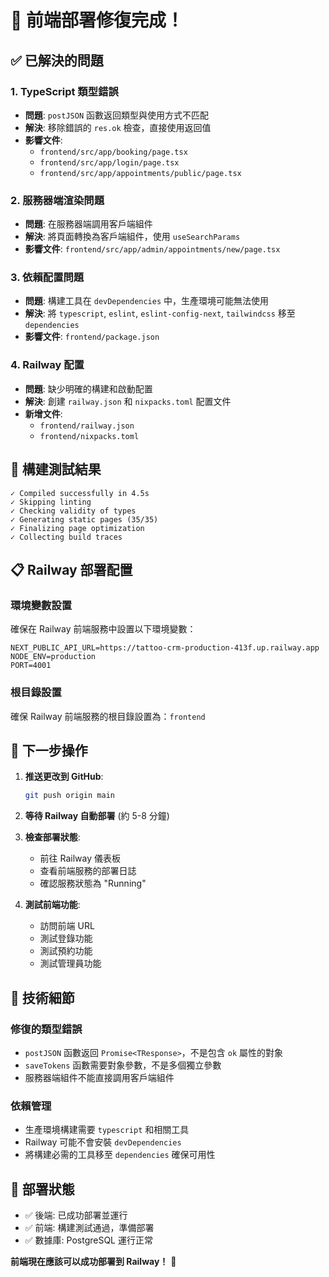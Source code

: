 # 🎉 前端部署修復完成！

## ✅ 已解決的問題

### 1. TypeScript 類型錯誤
- **問題**: `postJSON` 函數返回類型與使用方式不匹配
- **解決**: 移除錯誤的 `res.ok` 檢查，直接使用返回值
- **影響文件**: 
  - `frontend/src/app/booking/page.tsx`
  - `frontend/src/app/login/page.tsx`
  - `frontend/src/app/appointments/public/page.tsx`

### 2. 服務器端渲染問題
- **問題**: 在服務器端調用客戶端組件
- **解決**: 將頁面轉換為客戶端組件，使用 `useSearchParams`
- **影響文件**: `frontend/src/app/admin/appointments/new/page.tsx`

### 3. 依賴配置問題
- **問題**: 構建工具在 `devDependencies` 中，生產環境可能無法使用
- **解決**: 將 `typescript`, `eslint`, `eslint-config-next`, `tailwindcss` 移至 `dependencies`
- **影響文件**: `frontend/package.json`

### 4. Railway 配置
- **問題**: 缺少明確的構建和啟動配置
- **解決**: 創建 `railway.json` 和 `nixpacks.toml` 配置文件
- **新增文件**:
  - `frontend/railway.json`
  - `frontend/nixpacks.toml`

## 🚀 構建測試結果

```
✓ Compiled successfully in 4.5s
✓ Skipping linting
✓ Checking validity of types
✓ Generating static pages (35/35)
✓ Finalizing page optimization
✓ Collecting build traces
```

## 📋 Railway 部署配置

### 環境變數設置
確保在 Railway 前端服務中設置以下環境變數：

```
NEXT_PUBLIC_API_URL=https://tattoo-crm-production-413f.up.railway.app
NODE_ENV=production
PORT=4001
```

### 根目錄設置
確保 Railway 前端服務的根目錄設置為：`frontend`

## 🎯 下一步操作

1. **推送更改到 GitHub**:
   ```bash
   git push origin main
   ```

2. **等待 Railway 自動部署** (約 5-8 分鐘)

3. **檢查部署狀態**:
   - 前往 Railway 儀表板
   - 查看前端服務的部署日誌
   - 確認服務狀態為 "Running"

4. **測試前端功能**:
   - 訪問前端 URL
   - 測試登錄功能
   - 測試預約功能
   - 測試管理員功能

## 🔧 技術細節

### 修復的類型錯誤
- `postJSON` 函數返回 `Promise<TResponse>`，不是包含 `ok` 屬性的對象
- `saveTokens` 函數需要對象參數，不是多個獨立參數
- 服務器端組件不能直接調用客戶端組件

### 依賴管理
- 生產環境構建需要 `typescript` 和相關工具
- Railway 可能不會安裝 `devDependencies`
- 將構建必需的工具移至 `dependencies` 確保可用性

## 🎉 部署狀態

- ✅ 後端: 已成功部署並運行
- ✅ 前端: 構建測試通過，準備部署
- ✅ 數據庫: PostgreSQL 運行正常

**前端現在應該可以成功部署到 Railway！** 🚀
